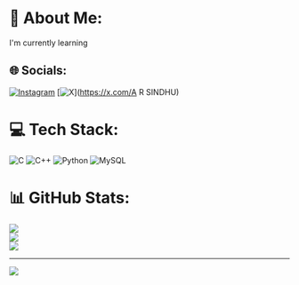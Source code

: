 # 💫 About Me:
I'm currently learning


## 🌐 Socials:
[![Instagram](https://img.shields.io/badge/Instagram-%23E4405F.svg?logo=Instagram&logoColor=white)](https://instagram.com/a.r.sindhu) [![X](https://img.shields.io/badge/X-black.svg?logo=X&logoColor=white)](https://x.com/A R SINDHU) 

# 💻 Tech Stack:
![C](https://img.shields.io/badge/c-%2300599C.svg?style=flat&logo=c&logoColor=white) ![C++](https://img.shields.io/badge/c++-%2300599C.svg?style=flat&logo=c%2B%2B&logoColor=white) ![Python](https://img.shields.io/badge/python-3670A0?style=flat&logo=python&logoColor=ffdd54) ![MySQL](https://img.shields.io/badge/mysql-%2300000f.svg?style=flat&logo=mysql&logoColor=white)
# 📊 GitHub Stats:
![](https://github-readme-stats.vercel.app/api?username=sindhutech&theme=radical&hide_border=false&include_all_commits=true&count_private=true)<br/>
![](https://github-readme-streak-stats.herokuapp.com/?user=sindhutech&theme=radical&hide_border=false)<br/>
![](https://github-readme-stats.vercel.app/api/top-langs/?username=sindhutech&theme=radical&hide_border=false&include_all_commits=true&count_private=true&layout=compact)

---
[![](https://visitcount.itsvg.in/api?id=sindhutech&icon=0&color=5)](https://visitcount.itsvg.in)


